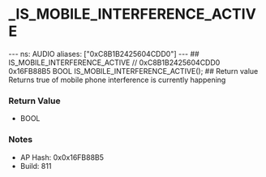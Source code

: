 # _IS_MOBILE_INTERFERENCE_ACTIVE

--- ns: AUDIO aliases: ["0xC8B1B2425604CDD0"] --- ## IS_MOBILE_INTERFERENCE_ACTIVE  // 0xC8B1B2425604CDD0 0x16FB88B5 BOOL IS_MOBILE_INTERFERENCE_ACTIVE();  ## Return value Returns true of mobile phone interference is currently happening

### Return Value
* BOOL

### Notes
* AP Hash: 0x0x16FB88B5
* Build: 811

